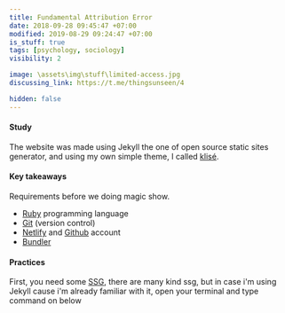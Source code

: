 ```yaml
---
title: Fundamental Attribution Error
date: 2018-09-28 09:45:47 +07:00
modified: 2019-08-29 09:24:47 +07:00
is_stuff: true
tags: [psychology, sociology]
visibility: 2

image: \assets\img\stuff\limited-access.jpg
discussing_link: https://t.me/thingsunseen/4

hidden: false
---
```


#### Study
The website was made using Jekyll the one of open source static sites generator, and using my own simple theme, I called [klisé](https://github.com/piharpi/klise).

#### Key takeaways

Requirements before we doing magic show.

- [Ruby](https://www.ruby-lang.org/en/downloads/) programming language
- [Git](https://git-scm.com) (version control)
- [Netlify](https://netlify.com) and [Github](https://github.com) account
- [Bundler](https://bundler.io)

#### Practices

First, you need some [SSG](https://www.staticgen.com/), there are many kind ssg, but in case i'm using Jekyll cause i'm already familiar with it, open your terminal and type command on below
